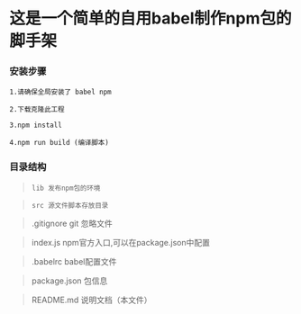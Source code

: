 # 这是一个简单的自用babel制作npm包的脚手架

### 安装步骤

    1.请确保全局安装了 babel npm

    2.下载克隆此工程

    3.npm install

    4.npm run build (编译脚本)

### 目录结构

> `lib 发布npm包的环境`

> `src 源文件脚本存放目录`

> .gitignore git 忽略文件

> index.js npm官方入口,可以在package.json中配置

> .babelrc babel配置文件

> package.json 包信息

> README.md 说明文档（本文件）
